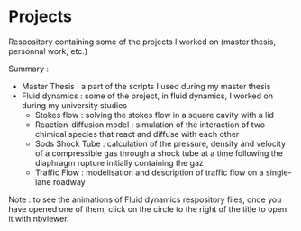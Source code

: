 # Projects
Respository containing some of the projects I worked on (master thesis, personnal work, etc.)

Summary :

- Master Thesis : a part of the scripts I used during my master thesis
- Fluid dynamics : some of the project, in fluid dynamics, I worked on during my university studies
  * Stokes flow : solving the stokes flow in a square cavity with a lid
  * Reaction-diffusion model : simulation of the interaction of two chimical species that react and diffuse with each other
  * Sods Shock Tube : calculation of the pressure, density and velocity of a compressible gas through a shock tube at a time following the diaphragm rupture initially containing the gaz
  * Traffic Flow : modelisation and description of traffic flow on a single-lane roadway

Note : to see the animations of Fluid dynamics respository files, once you have opened one of them, click on the circle to the right of the title to open it with nbviewer.
